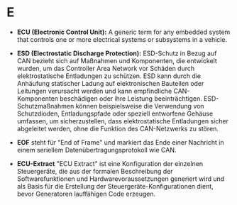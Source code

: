 # E

- **ECU (Electronic Control Unit):** A generic term for any embedded system that controls one or more electrical systems or subsystems in a vehicle.

- **ESD (Electrostatic Discharge Protection):** ESD-Schutz in Bezug auf CAN bezieht sich auf Maßnahmen und Komponenten, die entwickelt wurden, um das Controller Area Network vor Schäden durch elektrostatische Entladungen zu schützen. ESD kann durch die Anhäufung statischer Ladung auf elektronischen Bauteilen oder Leitungen verursacht werden und kann empfindliche CAN-Komponenten beschädigen oder ihre Leistung beeinträchtigen. ESD-Schutzmaßnahmen können beispielsweise die Verwendung von Schutzdioden, Entladungspfade oder speziell entworfene Gehäuse umfassen, um sicherzustellen, dass elektrostatische Entladungen sicher abgeleitet werden, ohne die Funktion des CAN-Netzwerks zu stören.

- **EOF** steht für "End of Frame" und markiert das Ende einer Nachricht in einem seriellem Datenübertragungsprotokoll wie CAN.

- **ECU-Extract** "ECU Extract" ist eine Konfiguration der einzelnen Steuergeräte, die aus der formalen Beschreibung der Softwarefunktionen und Hardwarevoraussetzungen generiert wird und als Basis für die Erstellung der Steuergeräte-Konfigurationen dient, bevor Generatoren lauffähigen Code erzeugen.

